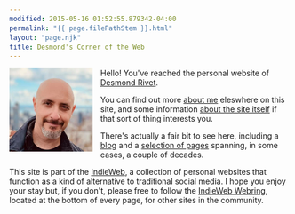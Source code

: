 ```yaml
---
modified: 2015-05-16 01:52:55.879342-04:00
permalink: "{{ page.filePathStem }}.html"
layout: "page.njk"
title: Desmond's Corner of the Web
---
```


<section class="h-card">

<img class="u-photo" src="/static/img/me03.jpg"
     style="float: left; margin-right:1em; margin-bottom: 1em;
            width: 150px; height:150px"
     alt="Me" title="Me"/>
Hello! You've reached the personal website of
<a class="p-name u-url u-uid" href="/">Desmond Rivet</a>.

You can find out more [about me][1] eleswhere on this site, and some information
[about the site itself][2] if that sort of thing interests you.

There's actually a fair bit to see here, including a [blog][3] and a
[selection of pages][4] spanning, in some cases, a couple of decades.

This site is part of the [IndieWeb][5], a collection of personal websites that
function as a kind of alternative to traditional social media.  I hope you enjoy
your stay but, if you don't, please free to follow the [IndieWeb Webring][6],
located at the bottom of every page, for other sites in the community.
</section>

[1]: /aboutme
[2]: /aboutsite
[3]: /posts/
[4]: /oldsite/
[5]: https://indieweb.org/
[6]: https://indieweb.org/indiewebring
